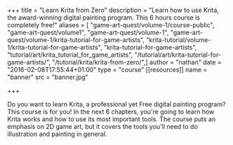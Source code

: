 +++
title = "Learn Krita from Zero"
description = "Learn how to use Krita, the award-winning digital painting program. This 6 hours course is completely free!"
aliases = [ "game-art-quest/volume-1/course-public", "game-art-quest/volume1", "game-art-quest/volume-1", "game-art-quest/volume-1/krita-tutorial-for-game-artists", "krita-tutorial/volume-1/krita-tutorial-for-game-artists", "krita-tutorial-for-game-artists", "tutorial/art/krita_tutorial_for_game_artists", "/tutorial/art/krita-tutorial-for-game-artists/", "/tutorial/krita/krita-from-zero/",]
author = "nathan"
date = "2016-02-08T17:55:44+01:00"
type = "course"
[[resources]]
name = "banner"
src = "banner.jpg"


+++


Do you want to learn Krita, a professional yet Free digital painting program? This course is for you! In the next 6 chapters, you're going to learn how Krita works and how to use its most important tools. The course puts an emphasis on 2D game art, but it covers the tools you'll need to do illustration and painting in general.